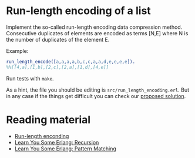 # Run-length encoding of a list

Implement the so-called run-length encoding data compression method. Consecutive duplicates of elements are encoded as terms [N,E] where N is the number of duplicates of the element E.

Example:

``` erlang
run_length_encode([a,a,a,a,b,c,c,a,a,d,e,e,e,e]).
%%[[4,a],[1,b],[2,c],[2,a],[1,d],[4,e]]
```

Run tests with ``make``.

As a hint, the file you should be editing is `src/run_length_encoding.erl`. But in any case if the things get difficult you can check our [proposed solution](solution/run_length_encoding.erl).

# Reading material

- [Run-length enconding](https://en.wikipedia.org/wiki/Run-length_encoding)
- [Learn You Some Erlang: Recursion](http://learnyousomeerlang.com/recursion)
- [Learn You Some Erlang: Pattern Matching](http://learnyousomeerlang.com/syntax-in-functions#pattern-matching)
